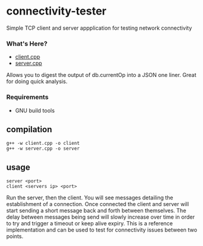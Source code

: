 connectivity-tester
===========

Simple TCP client and server appplication for testing network connectivity

### What's Here?
* [client.cpp](README.md#usage)
* [server.cpp](README.md#usage)

Allows you to digest the output of db.currentOp into a JSON one liner. Great for doing quick analysis.

### Requirements
- GNU build tools

compilation
--------------
	g++ -w client.cpp -o client
	g++ -w server.cpp -o server

usage
--------------
	server <port>
	client <servers ip> <port>

Run the server, then the client. You will see messages detailing the establishment of a connection.
Once connected the client and server will start sending a short message back and forth between themselves.
The delay between messages being send will slowly increase over time in order to try and trigger a timeout or keep alive expiry.
This is a reference implementation and can be used to test for connectivity issues between two points.
